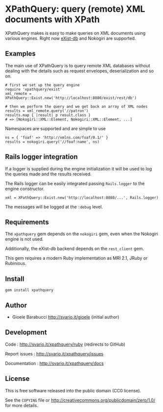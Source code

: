 XPathQuery: query (remote) XML documents with XPath
==================================================

XPathQuery makes is easy to make queries on XML documents using various
engines. Right now [eXist-db](http://exist-db.org) and Nokogiri are supported.


Examples
--------

The main use of XPathQuery is to query remote XML databases without dealing
with the details such as request envelopes, deserialization and so on.

    # first we set up the query engine
    require 'xpathquery/exist'
    xml_remote = XPathQuery::Exist.new('http://localhost:8080/exist/rest/db')

    # then we perform the query and we get back an array of XML nodes
    results = xml_remote.query('//patron')
    results.map { |result| p result.class }
    # => [Nokogiri::XML::Element, Nokogiri::XML::Element, ...]

Namespaces are supported and are simple to use

    ns = { 'foaf' => 'http://xmlns.com/foaf/0.1/' }
    results = nokogiri.query('//foaf:name', ns)


Rails logger integration
------------------------

If a logger is supplied during the engine initialization it will be used
to log the queries made and the results received.

The Rails logger can be easily integrated passing `Rails.logger` to the
engine constructor.

    xml = XPathQuery::Exist.new('http://localhost:8080/...', Rails.logger)

The messages will be logged at the `:debug` level.


Requirements
------------

The `xpathquery` gem depends on the `nokogiri` gem, even when the Nokogiri
engine is not used.

Additionally, the eXist-db backend depends on the `rest_client` gem.

This gem requires a modern Ruby implementation as MRI 2.1, JRuby or Rubinious.


Install
-------

    gem install xpathquery


Author
------

* Gioele Barabucci <http://svario.it/gioele> (initial author)


Development
-----------

Code
: <http://svario.it/xpathquery/ruby> (redirects to GitHub)

Report issues
: <http://svario.it/xpathquery/issues>

Documentation
: <http://svario.it/xpathquery/docs>


License
-------

This is free software released into the public domain (CC0 license).

See the `COPYING` file or <http://creativecommons.org/publicdomain/zero/1.0/>
for more details.
